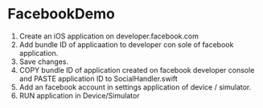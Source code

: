 # FacebookDemo


1. Create an iOS application on developer.facebook.com
2. Add bundle ID of applicaation to developer con sole of facebook application.
3. Save changes.
4. COPY bundle ID of application created on facebook developer console and PASTE application ID to SocialHandler.swift 
5. Add an facebook account in settings application of device / simulator.
6. RUN application in Device/Simulator
